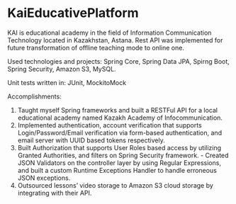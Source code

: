 # KaiEducativePlatform

KAI is educational academy in the field of Information Communication Technology located in Kazakhstan, Astana. Rest API was implemented for future transformation of offline teaching mode to online one. 

Used technologies and projects: Spring Core, Spring Data JPA, Spirng Boot, Spring Security, Amazon S3, MySQL. 

Unit tests written in: JUnit, MockitoMock

Accomplishments: 

1. Taught myself Spring frameworks and built a RESTFul API for a local educational academy named Kazakh Academy of Infocommunication.
2. Implemented authentication, account verification that supports Login/Password/Email verification via form-based authentication, and email server with UUID based tokens respectively.
3. Built Authorization that supports User Roles based access by utilizing Granted Authorities, and filters on Spring Security framework. - Created JSON Validators on the controller layer by using Regular Expressions, and built a custom Runtime Exceptions Handler to handle erroneous JSON exceptions.
4. Outsourced lessons’ video storage to Amazon S3 cloud storage by integrating with their API.

